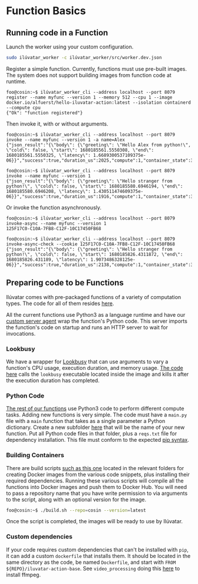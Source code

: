 # Function Basics

## Running code in a Function

Launch the worker using your custom configuration.

```bash
sudo ilúvatar_worker -c ilúvatar_worker/src/worker.dev.json
```

Register a simple function.
Currently, functions must use pre-built images.
The system does not support building images from function code at runtime.

```shell
foo@cosin:~$ ilúvatar_worker_cli --address localhost --port 8079 register --name myfunc --version 1 --memory 512 --cpu 1 --image docker.io/alfuerst/hello-iluvatar-action:latest --isolation containerd --compute cpu
{"Ok": "function registered"}
```

Then invoke it, with or without arguments.

```shell
foo@cosin:~$ ilúvatar_worker_cli --address localhost --port 8079 invoke --name myfunc --version 1 -a name=Alex
{"json_result":"{\"body\": {\"greeting\": \"Hello Alex from python!\", \"cold\": false, \"start\": 1680185561.5550308, \"end\": 1680185561.5550325, \"latency\": 1.6689300537109375e-06}}","success":true,"duration_us":2025,"compute":1,"container_state":3}
```

```shell
foo@cosin:~$ ilúvatar_worker_cli --address localhost --port 8079 invoke --name myfunc --version 1
{"json_result":"{\"body\": {\"greeting\": \"Hello stranger from python!\", \"cold\": false, \"start\": 1680185580.6946194, \"end\": 1680185580.6946208, \"latency\": 1.430511474609375e-06}}","success":true,"duration_us":1916,"compute":1,"container_state":3}
```

Or invoke the function asynchronously.

```shell
foo@cosin:~$ ilúvatar_worker_cli --address localhost --port 8079 invoke-async --name myfunc --version 1
125F17C0-C10A-7FB8-C12F-10C17450FB68
```

```shell
foo@cosin:~$ ilúvatar_worker_cli --address localhost --port 8079 invoke-async-check --cookie 125F17C0-C10A-7FB8-C12F-10C17450FB68
{"json_result":"{\"body\": {\"greeting\": \"Hello stranger from python!\", \"cold\": false, \"start\": 1680185826.4311872, \"end\": 1680185826.431189, \"latency\": 1.9073486328125e-06}}","success":true,"duration_us":2138,"compute":1,"container_state":3}
```

## Preparing code to be Functions

Ilúvatar comes with pre-packaged functions of a variety of computation types.
The code for all of them resides [here](../../load/functions/).

All the current functions use Python3 as a language runtime and have our [custom server agent](../../load/functions/python3/server.py) wrap the function's Python code.
This server imports the function's code on startup and runs an HTTP server to wait for invocations.

### Lookbusy

We have a wrapper for [Lookbusy](http://www.devin.com/lookbusy/) that can use arguments to vary a function's CPU usage, execution duration, and memory usage.
[The code here](../../load/functions/lookbusy/main.py) calls the `lookbusy` executable located inside the image and kills it after the execution duration has completed.

### Python Code

[The rest of our functions]((../../load/functions/python3)) use Python3 code to perform different compute tasks.
Adding new functions is very simple.
The code must have a `main.py` file with a `main` function that takes as a single parameter a Python dictionary.
Create a new subfolder [here](../../load/functions/python3/functions/) that will be the name of your new function.
Put all Python code files in that folder, plus a `reqs.txt` file for dependency installation.
This file must conform to the expected [pip syntax](https://pip.pypa.io/en/stable/reference/requirements-file-format/).

### Building Containers

There are build scripts [such as this one](../../load/functions/python3/build.sh) located in the relevant folders for creating Docker images from the various code snippets, plus installing their required dependencies.
Running these various scripts will compile all the functions into Docker images and push them to Docker Hub.
You will need to pass a repository name that you have write permission to via arguments to the script, along with an optional version for the image.

```bash
foo@cosin:~$ ./build.sh --repo=cosin --version=latest
```

Once the script is completed, the images will be ready to use by Ilúvatar.

### Custom dependencies

If your code requires custom dependencies that can't be installed with `pip`, it can add a custom `dockerfile` that installs them.
It should be located in the same directory as the code, be named `Dockerfile`, and start with `FROM ${REPO}/iluvatar-action-base`.
See `video_processing` doing this [here](../../load/functions/python3/functions/video_processing/Dockerfile) to install ffmpeg.
